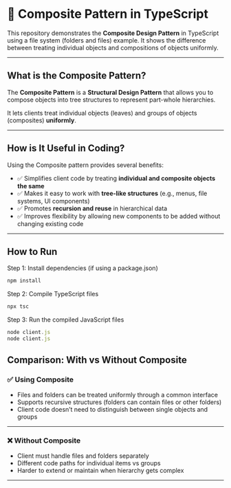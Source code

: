 # 🌿 Composite Pattern in TypeScript

This repository demonstrates the **Composite Design Pattern** in TypeScript using a file system (folders and files) example. It shows the difference between treating individual objects and compositions of objects uniformly.

---

## What is the Composite Pattern?

The **Composite Pattern** is a **Structural Design Pattern** that allows you to compose objects into tree structures to represent part-whole hierarchies.  

It lets clients treat individual objects (leaves) and groups of objects (composites) **uniformly**.

---

## How is It Useful in Coding?

Using the Composite pattern provides several benefits:

- ✅ Simplifies client code by treating **individual and composite objects the same**  
- ✅ Makes it easy to work with **tree-like structures** (e.g., menus, file systems, UI components)  
- ✅ Promotes **recursion and reuse** in hierarchical data  
- ✅ Improves flexibility by allowing new components to be added without changing existing code  

---
## How to Run

 Step 1: Install dependencies (if using a package.json)
```typescript
npm install
```
 Step 2: Compile TypeScript files
```typescript
npx tsc
```
 Step 3: Run the compiled JavaScript files

```typescript
node client.js
node client.js
```
## Comparison: With vs Without Composite

### ✅ Using Composite

- Files and folders can be treated uniformly through a common interface  
- Supports recursive structures (folders can contain files or other folders)  
- Client code doesn’t need to distinguish between single objects and groups  

---

### ❌ Without Composite

- Client must handle files and folders separately  
- Different code paths for individual items vs groups  
- Harder to extend or maintain when hierarchy gets complex  

---
